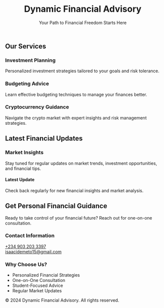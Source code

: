 <!DOCTYPE html>

<html lang="en">
<head>
<meta charset="UTF-8">
<meta name="viewport" content="width=device-width, initial-scale=1.0">
<title>Dynamic Financial Advisory | Personal Finance Guidance</title>
<link href="https://cdnjs.cloudflare.com/ajax/libs/tailwindcss/2.2.19/tailwind.min.css" rel="stylesheet">
<link rel="stylesheet" href="https://cdnjs.cloudflare.com/ajax/libs/font-awesome/6.0.0/css/all.min.css">
</head>
<body class="bg-gray-50">
<!-- Header -->
<header class="bg-blue-900 text-white py-6">
<div class="container mx-auto px-4">
<h1 class="text-3xl font-bold">Dynamic Financial Advisory</h1>
<p class="mt-2">Your Path to Financial Freedom Starts Here</p>
</div>
</header>

<!-- Main Content -->
<main class="container mx-auto px-4 py-8">
<!-- Services Section -->
<section class="mb-12">
<h2 class="text-2xl font-bold mb-6 text-blue-900">Our Services</h2>
<div class="grid md:grid-cols-3 gap-6">
<div class="bg-white p-6 rounded-lg shadow-md">
<i class="fas fa-chart-line text-3xl text-blue-600 mb-4"></i>
<h3 class="text-xl font-semibold mb-2">Investment Planning</h3>
<p class="text-gray-600">Personalized investment strategies tailored to your goals and risk tolerance.</p>
</div>
<div class="bg-white p-6 rounded-lg shadow-md">
<i class="fas fa-wallet text-3xl text-blue-600 mb-4"></i>
<h3 class="text-xl font-semibold mb-2">Budgeting Advice</h3>
<p class="text-gray-600">Learn effective budgeting techniques to manage your finances better.</p>
</div>
<div class="bg-white p-6 rounded-lg shadow-md">
<i class="fas fa-coins text-3xl text-blue-600 mb-4"></i>
<h3 class="text-xl font-semibold mb-2">Cryptocurrency Guidance</h3>
<p class="text-gray-600">Navigate the crypto market with expert insights and risk management strategies.</p>
</div>
</div>
</section>

<!-- Financial News Section -->
<section class="mb-12">
<h2 class="text-2xl font-bold mb-6 text-blue-900">Latest Financial Updates</h2>
<div class="bg-white p-6 rounded-lg shadow-md">
<div class="mb-6 border-b pb-4">
<h3 class="text-xl font-semibold mb-2">Market Insights</h3>
<p class="text-gray-600">Stay tuned for regular updates on market trends, investment opportunities, and financial tips.</p>
</div>
<div class="space-y-4">
<article class="border-l-4 border-blue-600 pl-4">
<h4 class="font-semibold">Latest Update</h4>
 <p class="text-gray-600">Check back regularly for new financial insights and market analysis.</p>
</article>
</div>
</div>
</section>

<!-- Contact Section -->
<section class="bg-white p-8 rounded-lg shadow-md">
<h2 class="text-2xl font-bold mb-6 text-blue-900">Get Personal Financial Guidance</h2>
<p class="mb-6 text-gray-600">Ready to take control of your financial future? Reach out for one-on-one consultation.</p>
            
<div class="grid md:grid-cols-2 gap-6">
<div class="space-y-4">
<h3 class="text-xl font-semibold">Contact Information</h3>
<div class="flex items-center space-x-3">
<i class="fab fa-whatsapp text-green-500 text-xl"></i>
<a href="https://wa.me/2349032033397" class="text-blue-600 hover:text-blue-800">+234 903 203 3397</a>
</div>
<div class="flex items-center space-x-3">
<i class="fas fa-envelope text-blue-500 text-xl"></i>
<a href="mailto:isaacidemeto15@gmail.com" class="text-blue-600 hover:text-blue-800">isaacidemeto15@gmail.com</a>
</div>
</div>
                
<div class="bg-gray-50 p-6 rounded-lg">
<h3 class="text-xl font-semibold mb-4">Why Choose Us?</h3>
<ul class="space-y-2 text-gray-600">
<li class="flex items-center space-x-2">
<i class="fas fa-check text-green-500"></i>
                            <span>Personalized Financial Strategies</span>
</li>
<li class="flex items-center space-x-2">
<i class="fas fa-check text-green-500"></i>
                            <span>One-on-One Consultation</span>
</li>
<li class="flex items-center space-x-2">
<i class="fas fa-check text-green-500"></i>
                            <span>Student-Focused Advice</span>
</li>
<li class="flex items-center space-x-2">
<i class="fas fa-check text-green-500"></i>
<span>Regular Market Updates</span>
</li>
</ul>
</div>
</div>
</section>
</main>

<!-- Footer -->
<footer class="bg-blue-900 text-white py-6 mt-12">
<div class="container mx-auto px-4 text-center">
<p>&copy; 2024 Dynamic Financial Advisory. All rights reserved.</p>
<div class="mt-4 space-x-4">
<a href="https://wa.me/2349032033397" class="text-white hover:text-blue-200">
<i class="fab fa-whatsapp text-2xl"></i>
</a>
<a href="mailto:isaacidemeto15@gmail.com" class="text-white hover:text-blue-200">
<i class="fas fa-envelope text-2xl"></i>
</a>
</div>
</div>
</footer>
</body>
</html>